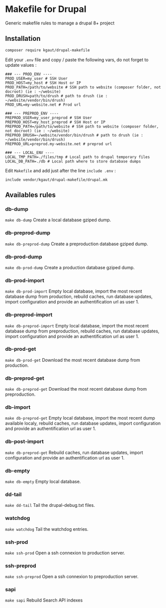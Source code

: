 # Makefile for Drupal
Generic makefile rules to manage a drupal 8+ project

## Installation
```bash
composer require kgaut/drupal-makefile
```

Edit your `.env` file and copy / paste the following vars, do not forget to update values  : 
```
### --- PROD_ENV ----
PROD_USER=my_user # SSH User 
PROD_HOST=my_host # SSH Host or IP
PROD_PATH=/path/to/website # SSH path to website (composer folder, not docroot) (ie : ~/website)
PROD_DRUSH=path/to/drush # path to drush (ie : ~/website/vendor/bin/drush)
PROD_URL=my-website.net # Prod url

### --- PREPROD_ENV ----
PREPROD_USER=my_user_preprod # SSH User 
PREPROD_HOST=my_host_preprod # SSH Host or IP
PREPROD_PATH=/path/to/website # SSH path to website (composer folder, not docroot) (ie : ~/website)
PREPROD_DRUSH=~/website/vendor/bin/drush # path to drush (ie : ~/website/vendor/bin/drush)
PREPROD_URL=preprod.my-website.net # preprod url

### --- LOCAL_ENV ----
LOCAL_TMP_PATH=./files/tmp # Local path to drupal temporary files
LOCAL_DB_PATH=./db # Local path where to store database dumps
```

Edit `Makefile` and add just after the line `include .env` : 

```
include vendor/kgaut/drupal-makefile/drupal.mk
```

## Availables rules
### db-dump
```make db-dump```
Create a local database gziped dump.

### db-preprod-dump
```make db-preprod-dump```
Create a preproduction database gziped dump.

### db-prod-dump
```make db-prod-dump```
Create a production database gziped dump.

### db-prod-import
```make db-prod-import```
Empty local database, import the most recent database dump from production, rebuild caches, run database updates, import configuration and provide an authentification url as user 1.

### db-preprod-import
```make db-preprod-import```
Empty local database, import the most recent database dump from preproduction, rebuild caches, run database updates, import configuration and provide an authentification url as user 1.

### db-prod-get
```make db-prod-get```
Download the most recent database dump from production.

### db-preprod-get
```make db-preprod-get```
Download the most recent database dump from preproduction.

### db-import
```make db-preprod-get```
Empty local database, import the most recent dump available localy, rebuild caches, run database updates, import configuration and provide an authentification url as user 1.

### db-post-import
```make db-preprod-get```
Rebuild caches, run database updates, import configuration and provide an authentification url as user 1.

### db-empty
```make db-empty```
Empty local database.

### dd-tail
```make dd-tail```
Tail the drupal-debug.txt files.

### watchdog
```make watchdog```
Tail the watchdog entries.

### ssh-prod
```make ssh-prod```
Open a ssh connexion to production server.
  
### ssh-preprod
```make ssh-preprod```
Open a ssh connexion to preproduction server.
  
### sapi
```make sapi```
Rebuild Search API indexes
